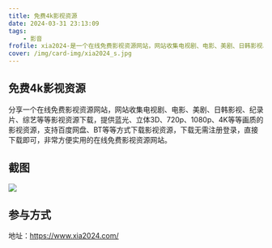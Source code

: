 ```yaml
---
title: 免费4k影视资源
date: 2024-03-31 23:13:09
tags:
    - 影音
frofile: xia2024-是一个在线免费影视资源网站，网站收集电视剧、电影、美剧、日韩影视、纪录片、综艺等等影视资源下载，提供蓝光、立体3D、720p、1080p、4K等等画质的影视资源
cover: /img/card-img/xia2024_s.jpg
---
```


## 免费4k影视资源

分享一个在线免费影视资源网站，网站收集电视剧、电影、美剧、日韩影视、纪录片、综艺等等影视资源下载，提供蓝光、立体3D、720p、1080p、4K等等画质的影视资源，支持百度网盘、BT等等方式下载影视资源，下载无需注册登录，直接下载即可，非常方便实用的在线免费影视资源网站。

## 截图

![](/img/card-img/xia2024.png)

## 参与方式

地址：https://www.xia2024.com/
